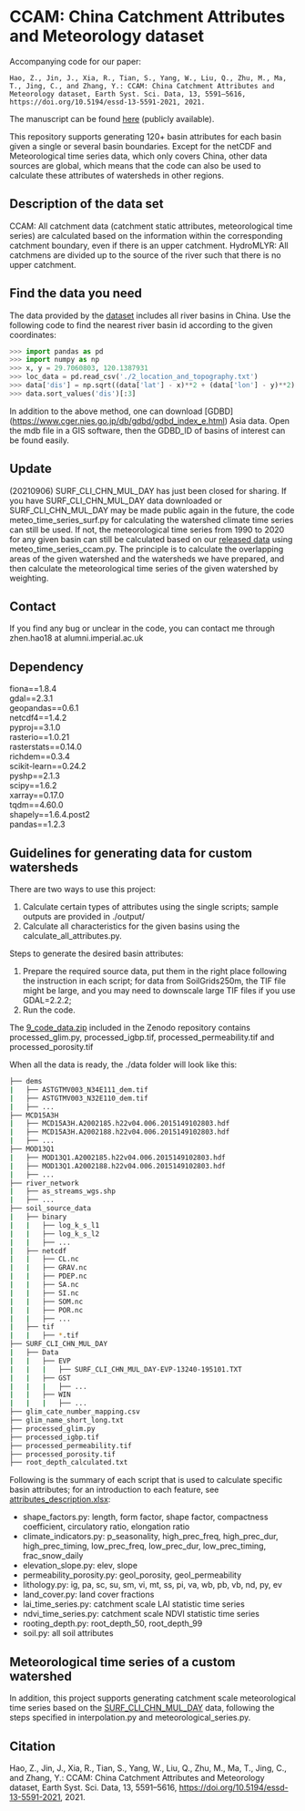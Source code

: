 # CCAM: China Catchment Attributes and Meteorology dataset

Accompanying code for our paper:

```
Hao, Z., Jin, J., Xia, R., Tian, S., Yang, W., Liu, Q., Zhu, M., Ma, T., Jing, C., and Zhang, Y.: CCAM: China Catchment Attributes and Meteorology dataset, Earth Syst. Sci. Data, 13, 5591–5616, https://doi.org/10.5194/essd-13-5591-2021, 2021.
```

The manuscript can be found [here](https://doi.org/10.5194/essd-13-5591-2021) (publicly available).

This repository supports generating 120+ basin attributes for each basin given a single or several basin boundaries. Except for the netCDF and Meteorological time series data, which only covers China, other data sources are global, which means that the code can also be used to calculate these attributes of watersheds in other regions.

## Description of the data set
CCAM: All catchment data (catchment static attributes, meteorological time series) are calculated based on the information within the corresponding catchment boundary, even if there is an upper catchment.
HydroMLYR: All catchmens are divided up to the source of the river such that there is no upper catchment.

## Find the data you need
The data provided by the [dataset](https://zenodo.org/record/5092162#.YPVcpuhLhPY) includes all river basins in China. Use the following code to find the nearest river basin id according to the given coordinates:
```python
>>> import pandas as pd
>>> import numpy as np
>>> x, y = 29.7060803, 120.1387931
>>> loc_data = pd.read_csv('./2_location_and_topography.txt')
>>> data['dis'] = np.sqrt((data['lat'] - x)**2 + (data['lon'] - y)**2)
>>> data.sort_values('dis')[:3]
```

In addition to the above method, one can download [GDBD] (https://www.cger.nies.go.jp/db/gdbd/gdbd_index_e.html) Asia data. Open the mdb file in a GIS software, then the GDBD_ID of basins of interest can be found easily.

## Update
(20210906) SURF_CLI_CHN_MUL_DAY has just been closed for sharing. If you have SURF_CLI_CHN_MUL_DAY data downloaded or SURF_CLI_CHN_MUL_DAY may be made public again in the future, the code meteo_time_series_surf.py for calculating the watershed climate time series can still be used. If not, the meteorological time series from 1990 to 2020 for any given basin can still be calculated based on our [released data](https://zenodo.org/record/5137288) using meteo_time_series_ccam.py. The principle is to calculate the overlapping areas of the given watershed and the watersheds we have prepared, and then calculate the meteorological time series of the given watershed by weighting. 

## Contact
If you find any bug or unclear in the code, you can contact me through zhen.hao18 at alumni.imperial.ac.uk

## Dependency
fiona==1.8.4<br/>
gdal==2.3.1<br/>
geopandas==0.6.1<br/>
netcdf4==1.4.2<br/>
pyproj==3.1.0<br/>
rasterio==1.0.21<br/>
rasterstats==0.14.0<br/>
richdem==0.3.4<br/>
scikit-learn==0.24.2<br/>
pyshp==2.1.3<br/>
scipy==1.6.2<br/>
xarray==0.17.0<br/>
tqdm==4.60.0<br/>
shapely==1.6.4.post2<br/>
pandas==1.2.3

## Guidelines for generating data for custom watersheds
There are two ways to use this project:
1. Calculate certain types of attributes using the single scripts; sample outputs are provided in ./output/
2. Calculate all characteristics for the given basins using the calculate_all_attributes.py.


Steps to generate the desired basin attributes:
1. Prepare the required source data, put them in the right place following the instruction in each script; for data from SoilGrids250m, the TIF file might be large, and you may need to downscale large TIF files if you use GDAL=2.2.2;
2. Run the code.

The [9_code_data.zip](https://zenodo.org/record/5137288/files/9_code_data.zip?download=1) included in the Zenodo repository contains processed_glim.py, processed_igbp.tif, processed_permeability.tif and processed_porosity.tif

When all the data is ready, the ./data folder will look like this:
```bash
├── dems
|   ├── ASTGTMV003_N34E111_dem.tif
|   ├── ASTGTMV003_N32E110_dem.tif
|   ├── ...
├── MCD15A3H
|   ├── MCD15A3H.A2002185.h22v04.006.2015149102803.hdf
|   ├── MCD15A3H.A2002188.h22v04.006.2015149102803.hdf
|   ├── ...
├── MOD13Q1
|   ├── MOD13Q1.A2002185.h22v04.006.2015149102803.hdf
|   ├── MOD13Q1.A2002188.h22v04.006.2015149102803.hdf
|   ├── ...
├── river_network
|   ├── as_streams_wgs.shp
|   ├── ...
├── soil_source_data
|   ├── binary
|   |   ├── log_k_s_l1
|   |   ├── log_k_s_l2
|   |   ├── ...
|   ├── netcdf 
|   |   ├── CL.nc
|   |   ├── GRAV.nc
|   |   ├── PDEP.nc
|   |   ├── SA.nc
|   |   ├── SI.nc
|   |   ├── SOM.nc
|   |   ├── POR.nc
|   |   ├── ...
|   ├── tif 
|   |   ├── *.tif
├── SURF_CLI_CHN_MUL_DAY
|   ├── Data
|   |   ├── EVP
|   |   |   ├── SURF_CLI_CHN_MUL_DAY-EVP-13240-195101.TXT
|   |   ├── GST
|   |   |   ├── ...
|   |   ├── WIN
|   |   |   ├── ...
├── glim_cate_number_mapping.csv
├── glim_name_short_long.txt
├── processed_glim.py
├── processed_igbp.tif
├── processed_permeability.tif
├── processed_porosity.tif
├── root_depth_calculated.txt
```

Following is the summary of each script that is used to calculate specific basin attributes; for an introduction to each feature, see [attributes_description.xlsx](https://github.com/haozhen315/BACC-Basin-Attributes-dataset-for-Contiguous-China/raw/main/data/attributes_description.xlsx):
- shape_factors.py: length, form factor, shape factor, compactness coefficient, circulatory ratio, elongation ratio	 
- climate_indicators.py: p_seasonality, high_prec_freq, high_prec_dur, high_prec_timing, low_prec_freq, low_prec_dur, low_prec_timing, frac_snow_daily	   
- elevation_slope.py: elev, slope
- permeability_porosity.py: geol_porosity, geol_permeability
- lithology.py: ig, pa, sc, su, sm, vi, mt, ss, pi, va, wb, pb, vb, nd, py, ev	   
- land_cover.py: land cover fractions
- lai_time_series.py: catchment scale LAI statistic time series
- ndvi_time_series.py: catchment scale NDVI statistic time series
- rooting_depth.py: root_depth_50, root_depth_99  
- soil.py: all soil attributes


## Meteorological time series of a custom watershed
In addition, this project supports generating catchment scale meteorological time series based on the [SURF_CLI_CHN_MUL_DAY](https://data.cma.cn/data/cdcdetail/dataCode/SURF_CLI_CHN_MUL_DAY_V3.0.html) data, following the steps specified in interpolation.py and meteorological_series.py.


## Citation
Hao, Z., Jin, J., Xia, R., Tian, S., Yang, W., Liu, Q., Zhu, M., Ma, T., Jing, C., and Zhang, Y.: CCAM: China Catchment Attributes and Meteorology dataset, Earth Syst. Sci. Data, 13, 5591–5616, https://doi.org/10.5194/essd-13-5591-2021, 2021.
